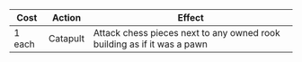 | Cost | Action | Effect |
| --------- | ------ | ------ |
| 1 each | Catapult | Attack chess pieces next to any owned rook building as if it was a pawn |